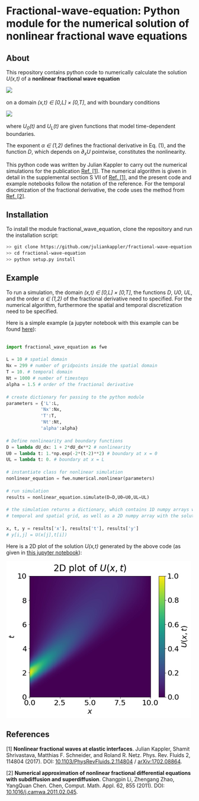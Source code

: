 # Fractional-wave-equation: Python module for the numerical solution of nonlinear fractional wave equations

## About

This repository contains python code to numerically calculate the solution <i>U(x,t)</i> of a **nonlinear fractional wave equation**

 <img src="https://render.githubusercontent.com/render/math?math=\frac{\partial^{\alpha} U}{\partial t^{\alpha}} = D(\partial_x U)\frac{\partial^2 U}{\partial x^2} \qquad (1)">

on a domain <i>(x,t) &#8712; [0,L] &#215; [0,T]</i>, and with boundary conditions

 <img src="https://render.githubusercontent.com/render/math?math=\begin{matrix} U(x,t=0) &=& (\partial_t U)(x,t=0) &=& 0 & \forall x \in (0,L) \\ U(x=0,t) &=& U_0(t) & & &\forall t \in (0,T) \\ U(x=L,t) &=& U_L(t) & && \forall t \in (0,T) \end{matrix}">


where <i>U<sub>0</sub>(t)</i> and <i>U<sub>L</sub>(t)</i> are given functions that model time-dependent boundaries.

The exponent <i>&alpha; &#8712; (1,2)</i> defines the fractional derivative in Eq. (1), and the function <i>D</i>, which depends on  <i>&#8706;<sub>x</sub>U</i> pointwise, constitutes the nonlinearity.

This python code was written by Julian Kappler to carry out the numerical simulations for the publication <a href="#ref_1">Ref. [1]</a>. The numerical algorithm is given in detail in the supplemental section S VII of <a href="#ref_1">Ref. [1]</a>, and the present code and example notebooks follow the notation of the reference. For the temporal discretization of the fractional derivative, the code uses the method from <a href="#ref_2">Ref. [2]</a>.

## Installation

To install the module fractional_wave_equation, clone the repository and run the installation script:

```bash
>> git clone https://github.com/juliankappler/fractional-wave-equation.git
>> cd fractional-wave-equation
>> python setup.py install
```

## Example

To run a simulation, the domain <i>(x,t) &#8712; [0,L] &#215; [0,T]</i>, the functions <i>D</i>, <i>U<subs>0</subs></i>, <i>U<subs>L</subs></i>, and the order <i>&alpha; &#8712; (1,2)</i> of the fractional derivative need to specified. For the numerical algorithm, furthermore the spatial and temporal discretization need to be specified.

Here is a simple example (a jupyter notebook with this example can be found [here](examples/Nonlinear%20fractional%20wave%20equation.ipynb)):

```Python

import fractional_wave_equation as fwe

L = 10 # spatial domain
Nx = 299 # number of gridpoints inside the spatial domain
T = 10. # temporal domain
Nt = 1000 # number of timesteps
alpha = 1.5 # order of the fractional derivative

# create dictionary for passing to the python module
parameters = {'L':L,
             'Nx':Nx,
             'T':T,
             'Nt':Nt,
             'alpha':alpha}

# Define nonlinearity and boundary functions
D = lambda dU_dx: 1 + 2*dU_dx**2 # nonlinearity
U0 = lambda t: 1.*np.exp(-2*(t-2)**2) # boundary at x = 0
UL = lambda t: 0. # boundary at x = L

# instantiate class for nonlinear simulation
nonlinear_equation = fwe.numerical.nonlinear(parameters)

# run simulation
results = nonlinear_equation.simulate(D=D,U0=U0,UL=UL)

# the simulation returns a dictionary, which contains 1D numpy arrays with the
# temporal and spatial grid, as well as a 2D numpy array with the solution U(x,t)

x, t, y = results['x'], results['t'], results['y']
# y[i,j] = U(x[j],t[i])

```

Here is a 2D plot of the solution <i>U(x,t)</i> generated by the above code (as given in [this jupyter notebook](examples/Nonlinear%20fractional%20wave%20equation.ipynb)):

![Imagel](https://raw.githubusercontent.com/juliankappler/fractional-wave-equation/master/examples/nonlinear_solution_2D_plot.jpg)


## References

<a id="ref_1">[1] **Nonlinear fractional waves at elastic interfaces**. Julian Kappler, Shamit Shrivastava, Matthias F. Schneider, and Roland R. Netz. Phys. Rev. Fluids 2, 114804 (2017). DOI: [10.1103/PhysRevFluids.2.114804](https://doi.org/10.1103/PhysRevFluids.2.114804) / [arXiv:1702.08864](https://arxiv.org/abs/1702.08864).</a>

<a id="ref_2">[2] **Numerical approximation of nonlinear fractional differential equations with subdiffusion and superdiffusion**. Changpin Li, Zhengang Zhao, YangQuan Chen. Chen, Comput. Math. Appl. 62, 855 (2011). DOI: [10.1016/j.camwa.2011.02.045](https://doi.org/10.1016/j.camwa.2011.02.045).</a>
